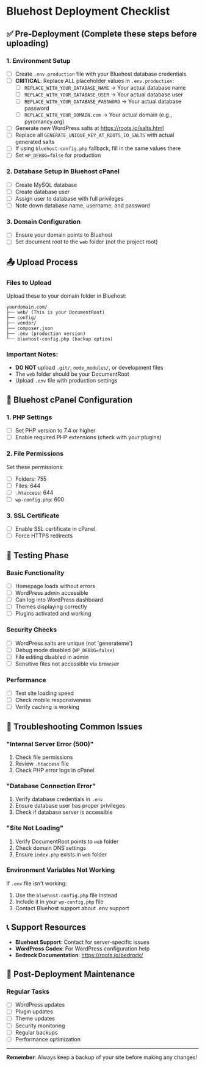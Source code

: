 # Bluehost Deployment Checklist

## ✅ Pre-Deployment (Complete these steps before uploading)

### 1. Environment Setup

- [ ] Create `.env.production` file with your Bluehost database credentials
- [ ] **CRITICAL**: Replace ALL placeholder values in `.env.production`:
    - [ ] `REPLACE_WITH_YOUR_DATABASE_NAME` → Your actual database name
    - [ ] `REPLACE_WITH_YOUR_DATABASE_USER` → Your actual database user
    - [ ] `REPLACE_WITH_YOUR_DATABASE_PASSWORD` → Your actual database password
    - [ ] `REPLACE_WITH_YOUR_DOMAIN.com` → Your actual domain (e.g., pyromancy.org)
- [ ] Generate new WordPress salts at https://roots.io/salts.html
- [ ] Replace all `GENERATE_UNIQUE_KEY_AT_ROOTS_IO_SALTS` with actual generated salts
- [ ] If using `bluehost-config.php` fallback, fill in the same values there
- [ ] Set `WP_DEBUG=false` for production

### 2. Database Setup in Bluehost cPanel

- [ ] Create MySQL database
- [ ] Create database user
- [ ] Assign user to database with full privileges
- [ ] Note down database name, username, and password

### 3. Domain Configuration

- [ ] Ensure your domain points to Bluehost
- [ ] Set document root to the `web` folder (not the project root)

## 📤 Upload Process

### Files to Upload

Upload these to your domain folder in Bluehost:

```
yourdomain.com/
├── web/ (This is your DocumentRoot)
├── config/
├── vendor/
├── composer.json
├── .env (production version)
└── bluehost-config.php (backup option)
```

### Important Notes:

- **DO NOT** upload `.git/`, `node_modules/`, or development files
- The `web` folder should be your DocumentRoot
- Upload `.env` file with production settings

## 🔧 Bluehost cPanel Configuration

### 1. PHP Settings

- [ ] Set PHP version to 7.4 or higher
- [ ] Enable required PHP extensions (check with your plugins)

### 2. File Permissions

Set these permissions:

- [ ] Folders: 755
- [ ] Files: 644
- [ ] `.htaccess`: 644
- [ ] `wp-config.php`: 600

### 3. SSL Certificate

- [ ] Enable SSL certificate in cPanel
- [ ] Force HTTPS redirects

## 🧪 Testing Phase

### Basic Functionality

- [ ] Homepage loads without errors
- [ ] WordPress admin accessible
- [ ] Can log into WordPress dashboard
- [ ] Themes displaying correctly
- [ ] Plugins activated and working

### Security Checks

- [ ] WordPress salts are unique (not 'generateme')
- [ ] Debug mode disabled (`WP_DEBUG=false`)
- [ ] File editing disabled in admin
- [ ] Sensitive files not accessible via browser

### Performance

- [ ] Test site loading speed
- [ ] Check mobile responsiveness
- [ ] Verify caching is working

## 🚨 Troubleshooting Common Issues

### "Internal Server Error (500)"

1. Check file permissions
2. Review `.htaccess` file
3. Check PHP error logs in cPanel

### "Database Connection Error"

1. Verify database credentials in `.env`
2. Ensure database user has proper privileges
3. Check if database server is accessible

### "Site Not Loading"

1. Verify DocumentRoot points to `web` folder
2. Check domain DNS settings
3. Ensure `index.php` exists in `web` folder

### Environment Variables Not Working

If `.env` file isn't working:

1. Use the `bluehost-config.php` file instead
2. Include it in your `wp-config.php` file
3. Contact Bluehost support about .env support

## 📞 Support Resources

- **Bluehost Support**: Contact for server-specific issues
- **WordPress Codex**: For WordPress configuration help
- **Bedrock Documentation**: https://roots.io/bedrock/

## 🔄 Post-Deployment Maintenance

### Regular Tasks

- [ ] WordPress updates
- [ ] Plugin updates
- [ ] Theme updates
- [ ] Security monitoring
- [ ] Regular backups
- [ ] Performance optimization

---

**Remember**: Always keep a backup of your site before making any changes!
